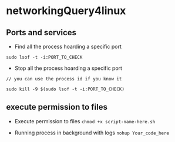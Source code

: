 # networkingQuery4linux

## Ports and services

- Find all the process hoarding a specific port

`sudo lsof -t -i:PORT_TO_CHECK`

- Stop all the process hoarding a specific port

`// you can use the process id if you know it`

`sudo kill -9 $(sudo lsof -t -i:PORT_TO_CHECK)`

## execute permission to files
- Execute permission to files
`chmod +x script-name-here.sh`

- Running process in background with logs
`nohup Your_code_here`


